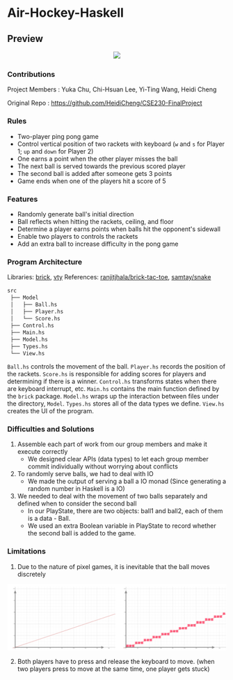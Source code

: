 # Air-Hockey-Haskell

## Preview
<p align="center">
  <img src="./img/ponggamedemo.gif"/>
</p>

### Contributions
Project Members : Yuka Chu, Chi-Hsuan Lee, Yi-Ting Wang, Heidi Cheng

Original Repo : https://github.com/HeidiCheng/CSE230-FinalProject

### Rules
* Two-player ping pong game
* Control vertical position of two rackets with keyboard (`w` and `s` for Player 1; `up` and `down` for Player 2)
* One earns a point when the other player misses the ball
* The next ball is served towards the previous scored player
* The second ball is added after someone gets 3 points
* Game ends when one of the players hit a score of 5

### Features 
* Randomly generate ball's initial direction
* Ball reflects when hitting the rackets, ceiling, and floor
* Determine a player earns points when balls hit the opponent's sidewall 
* Enable two players to controls the rackets
* Add an extra ball to increase difficulty in the pong game


### Program Architecture
Libraries: [brick](https://hackage.haskell.org/package/brick), [vty](https://hackage.haskell.org/package/vty)
References: [ranjitjhala/brick-tac-toe](https://github.com/ranjitjhala/brick-tac-toe), [samtay/snake](https://github.com/samtay/snake)

```
src
 ├── Model 
 │   ├── Ball.hs
 │   ├── Player.hs
 │   └── Score.hs
 ├── Control.hs 
 ├── Main.hs
 ├── Model.hs
 ├── Types.hs
 └── View.hs
```
`Ball.hs` controls the movement of the ball.
`Player.hs` records the position of the rackets.
`Score.hs` is responsible for adding scores for players and determining if there is a winner.
`Control.hs` transforms states when there are keyboard interrupt, etc.
`Main.hs` contains the main function defined by the `brick` package.
`Model.hs` wraps up the interaction between files under the directory, `Model`.
`Types.hs` stores all of the data types we define.
`View.hs` creates the UI of the program.


### Difficulties and Solutions
1. Assemble each part of work from our group members and make it execute correctly
   - We designed clear APIs (data types) to let each group member commit individually without worrying about conflicts
2. To randomly serve balls, we had to deal with IO
   - We made the output of serving a ball a IO monad (Since generating a random number in Haskell is a IO)
3. We needed to deal with the movement of two balls separately and defined when to consider the second ball
   - In our PlayState, there are two objects: ball1 and ball2, each of them is a data - Ball.
   - We used an extra Boolean variable in PlayState to record whether the second ball is added to the game.

### Limitations
1. Due to the nature of pixel games, it is inevitable that the ball moves discretely
<p align="center">
  <img src="./img/ballmovement.png"/>
</p>

2. Both players have to press and release the keyboard to move.
   (when two players press to move at the same time, one player gets stuck)
